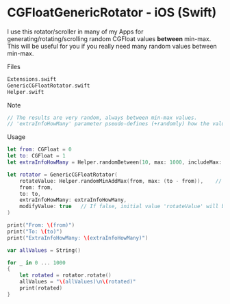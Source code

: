 # CGFloatGenericRotator - iOS (Swift)

I use this rotator/scroller in many of my Apps for generating/rotating/scrolling random CGFloat values **between** min-max.
This will be useful for you if you really need many random values between min-max.

Files

```swift
Extensions.swift
GenericCGFloatRotator.swift
Helper.swift
```

Note

```swift
// The results are very random, always between min-max values.
// 'extraInfoHowMany' parameter pseudo-defines (+randomly) how the values will be distributed.
```

Usage

```swift
let from: CGFloat = 0
let to: CGFloat = 1
let extraInfoHowMany = Helper.randomBetween(10, max: 1000, includeMax: true)

let rotator = GenericCGFloatRotator(
    rotateValue: Helper.randomMinAddMax(from, max: (to - from)),    // Initial value
    from: from,
    to: to,
    extraInfoHowMany: extraInfoHowMany,
    modifyValue: true   // If false, initial value 'rotateValue' will be FIXED
)

print("From: \(from)")
print("To: \(to)")
print("ExtraInfoHowMany: \(extraInfoHowMany)")

var allValues = String()

for _ in 0 ... 1000
{
    let rotated = rotator.rotate()
    allValues = "\(allValues)\n\(rotated)"
    print(rotated)
}
```
